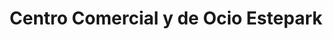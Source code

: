 ---
title: "Centro Comercial y de Ocio Estepark"
url: /castellon-de-la-plana/centro-comercial-y-de-ocio-estepark/
shop: centro comercial
---